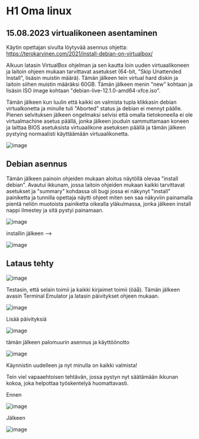  # H1 Oma linux

 ## 15.08.2023 virtualikoneen asentaminen

Käytin opettajan sivulta löytyvää asennus ohjetta: https://terokarvinen.com/2021/install-debian-on-virtualbox/

Alkuun latasin VirtualBox ohjelman ja sen kautta loin uuden virtuaalikoneen ja laitoin ohjeen mukaan tarvittavat asetukset (64-bit, "Skip Unattended Install", lisäsin muistin määrä). Tämän jälkeen tein virtual hard diskin ja laitoin siihen muistin määräksi 60GB. Tämän jälkeen menin "new" kohtaan ja lisäsin ISO image kohtaan "debian-live-12.1.0-amd64-xfce.iso".

Tämän jälkeen kun luulin että kaikki on valmista tupla klikkasin debian virtualkonetta ja minulle tuli "Aborted" status ja debian ei mennyt päälle. Pienen selvituksen jälkeen ongelmaksi selvisi että omalla tietokoneella ei ole virtualmachine asetus päällä, jonka jälkeen jouduin sammuttamaan koneen ja laittaa BIOS asetuksista virtuaalikone asetuksen päällä ja tämän jälkeen pystying normaalisti käyttäämään virtuaalikonetta.

![image](https://github.com/bgx088/linux-kurssi/assets/143337810/adbdc331-5685-45c3-8294-95e9d5b7f947)

  ## Debian asennus
  
Tämän jälkeen painoin ohjeiden mukaan aloitus näytöllä olevaa "install debian". Avautui ikkunam, jossa laitoin ohjeiden mukaan kaikki tarvittavat asetukset ja "summary" kohdassa oli bugi jossa ei näkynyt "install" painiketta ja tunnilla opettaja näytti ohjeet miten sen saa näkyviin painamalla pientä neliön muotoista painiketta oikealla yläkulmassa, jonka jälkeen install nappi ilmestey ja sitä pystyi painamaan.

![image](https://github.com/bgx088/linux-kurssi/assets/143337810/436eb02f-aaa8-4eb1-9343-9b5899411bb0)

installin jälkeen --> 

![image](https://github.com/bgx088/linux-kurssi/assets/143337810/2a07ecb4-888d-4e95-94a3-dad165979288)

## Lataus tehty
![image](https://github.com/bgx088/linux-kurssi/assets/143337810/c995ac4d-04ed-44f2-85d9-c9fdc96af319)

Testasin, että selain toimii ja kaikki kirjaimet toimii (öäå). Tämän jälkeen avasin Terminal Emulator ja latasin päivitykset ohjeen mukaan.

![image](https://github.com/bgx088/linux-kurssi/assets/143337810/a955096b-dfc9-4fff-923e-8a1c84e7d5f8)

Lisää päivityksiä

![image](https://github.com/bgx088/linux-kurssi/assets/143337810/703c89f9-3b7e-4b8f-9027-adc435f448b4)

tämän jälkeen palomuurin asennus ja käyttöönotto 

![image](https://github.com/bgx088/linux-kurssi/assets/143337810/7ab59f66-1d02-4a22-9601-fd24edc2050e)

Käynnistin uudelleen ja nyt minulla on kaikki valmista!

Tein viel vapaaehtoisen tehtävän, jossa pystyn nyt säätämään ikkunan kokoa, joka helpottaa työskentelyä huomattavasti.

Ennen

![image](https://github.com/bgx088/linux-kurssi/assets/143337810/a507bed2-bc17-4436-a08c-a263b45a1203)

Jälkeen 

![image](https://github.com/bgx088/linux-kurssi/assets/143337810/c6e18fb9-7c23-4166-876c-2a40b84ec485)




